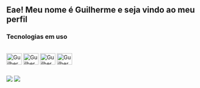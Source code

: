 ## Eae! Meu nome é Guilherme e seja vindo ao meu perfil
### Tecnologias em uso
<div style="display: inline_block"><br>
  <img align="center" alt="Guilherme-JS" height="30" width="40" src="https://cdn.jsdelivr.net/gh/devicons/devicon@latest/icons/javascript/javascript-original.svg"">
  <img align="center" alt="Guilherme-HTML" height="30" width="40" src="https://cdn.jsdelivr.net/gh/devicons/devicon@latest/icons/html5/html5-original.svg">
  <img align="center" alt="Guilherme-CSS" height="30" width="40" src="https://cdn.jsdelivr.net/gh/devicons/devicon@latest/icons/css3/css3-original.svg">
  <img align="center" alt="Guilherme-C" height="30" width="40" src="https://cdn.jsdelivr.net/gh/devicons/devicon@latest/icons/c/c-original.svg">
</div>

##

<div>  
  <a href="https://www.linkedin.com/in/guilherme-henrique-371438263/" target="_blank"><img src= https://img.shields.io/badge/LinkedIn-0077B5?style=for-the-badge&logo=linkedin&logoColor=white target="_blank"></a> 
   <a href="https://www.instagram.com/guilherme.henrique._/" target="_blank"> <img src=  "https://img.shields.io/badge/Instagram-E4405F?style=for-the-badge&logo=instagram&logoColor=white"    target="_blank"> </a>
</div>


